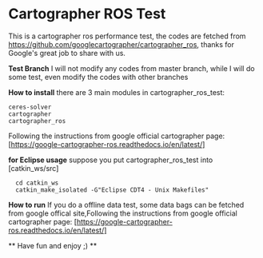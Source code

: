 # Cartographer ROS Test
This is a cartographer ros performance test, the codes are fetched from https://github.com/googlecartographer/cartographer_ros, thanks for Google's great job to share with us.

**Test Branch**
I will not modify any codes from master branch, while I will do some test, even modify the codes with other branches

**How to install**
there are 3 main modules in cartographer_ros_test:
```
ceres-solver
cartographer
cartographer_ros
```
Following the instructions from google official cartographer page: [https://google-cartographer-ros.readthedocs.io/en/latest/]

**for Eclipse usage**
suppose you put cartographer_ros_test into [catkin_ws/src]
```
  cd catkin_ws
  catkin_make_isolated -G"Eclipse CDT4 - Unix Makefiles"
```

**How to run**
If you do a offline data test, some data bags can be fetched from google offical site,Following the instructions from google official cartographer page: [https://google-cartographer-ros.readthedocs.io/en/latest/]

** Have fun and enjoy ;) **
